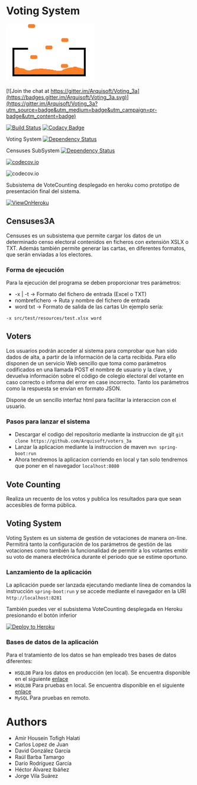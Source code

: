 Voting System
=============
[![Voting System](https://raw.githubusercontent.com/Arquisoft/Voting_3a/master/VotingSystem/src/main/resources/static/images/logo.gif)](https://github.com/Arquisoft/Voting_3a/)


[![Join the chat at https://gitter.im/Arquisoft/Voting_3a](https://badges.gitter.im/Arquisoft/Voting_3a.svg)](https://gitter.im/Arquisoft/Voting_3a?utm_source=badge&utm_medium=badge&utm_campaign=pr-badge&utm_content=badge)

[![Build Status](https://travis-ci.org/Arquisoft/Voting_3a.svg)](https://travis-ci.org/Arquisoft/Voting_3a)
[![Codacy Badge](https://api.codacy.com/project/badge/grade/b7c23b065b37409ebc7bf07d9399df36)](https://www.codacy.com/app/jelabra/Voting_3a)

Voting System
[![Dependency Status](https://www.versioneye.com/user/projects/572a47c5a0ca35004baf83eb/badge.svg?style=flat)](https://www.versioneye.com/user/projects/572a47c5a0ca35004baf83eb)

Censuses SubSystem
[![Dependency Status](https://www.versioneye.com/user/projects/572a47c0a0ca350034be6e7a/badge.svg?style=flat)](https://www.versioneye.com/user/projects/572a47c0a0ca350034be6e7a)

[![codecov.io](https://codecov.io/github/Arquisoft/Voting_3a/coverage.svg?branch=master)](https://codecov.io/github/Arquisoft/Voting_3a?branch=master)

![codecov.io](https://codecov.io/gh/Arquisoft/Voting_3a/branch.svg?branch=master)

Subsistema de VoteCounting desplegado en heroku como prototipo de presentación final del sistema. 

[![ViewOnHeroku](https://img.shields.io/badge/View%20on-Heroku-ff69b4.svg)](https://votecounting3av2.herokuapp.com)


## Censuses3A

Censuses es un subsistema que permite cargar los datos de un determinado censo electoral contenidos en ficheros con extensión XSLX o TXT. Además también permite generar las cartas, en diferentes formatos, que serán enviadas a los electores.

### Forma de ejecución
Para la ejecución del programa se deben proporcionar tres parámetros:
* -x | -t -> Formato del fichero de entrada (Excel o TXT)
* nombrefichero -> Ruta y nombre del fichero de entrada
* word txt -> Formato de salida de las cartas
Un ejemplo sería:
```
-x src/test/resources/test.xlsx word
```

## Voters

Los usuarios podrán acceder al sistema para comprobar que han sido dados de alta, a partir de la información de la carta recibida. Para ello disponen de un servicio Web sencillo que toma como parámetros codificados en una llamada POST el nombre de usuario y la clave, y devuelva información sobre el código de colegio electoral del votante en caso correcto o informa del error en case incorrecto. Tanto los parámetros como la respuesta se envían en formato JSON.

Dispone de un sencillo interfaz html para facilitar la interaccion con el usuario.

### Pasos para lanzar el sistema


* Descargar el codigo del repositorio mediante la instruccion de git ```git clone https://github.com/Arquisoft/voters_3a```
* Lanzar la aplicacion mediante la instruccion de maven ```mvn spring-boot:run```
* Ahora tendremos la aplicacion corriendo en local y tan solo tendremos que poner en el navegador ```localhost:8080```


## Vote Counting

Realiza un recuento de los votos y publica los resultados para que sean accesibles de forma pública.

## Voting System

Voting System es un sistema de gestión de votaciones de manera on-line. Permitirá tanto la configuración de los parámetros de gestión de las votaciones como también la funcionalidad de permitir a los votantes emitir su voto de manera electrónica durante el periodo que se estime oportuno.

### Lanzamiento de la aplicación
La aplicación puede ser lanzada ejecutando mediante línea de comandos la instrucción ```spring-boot:run``` y se accede mediante el navegador en la URI ```http://localhost:8281```

También puedes ver el subsistema VoteCounting desplegada en Heroku presionando el botón inferior

[![Deploy to Heroku](https://www.herokucdn.com/deploy/button.png)](https://votingsystem3a.herokuapp.com)

### Bases de datos de la aplicación
Para el tratamiento de los datos se han empleado tres bases de datos diferentes:
* ```HSQLDB``` Para los datos en producción (en local). Se encuentra disponible en el siguiente [enlace](https://www.dropbox.com/sh/g3y9b00ascxo7js/AACNzXSTuYbxXI3vyRGSJFE5a?dl=0)
* ```HSQLDB``` Para pruebas en local. Se encuentra disponible en el siguiente [enlace](https://www.dropbox.com/sh/tyk6nnxkzb1kamd/AACQoa-V5mFDNLrnGiaa8MVva?dl=0)
* ```MySQL``` Para pruebas en remoto.


# Authors

* Amir Housein Tofigh Halati
* Carlos Lopez de Juan
* David González García
* Raúl Barba Tamargo
* Darío Rodríguez García
* Héctor Álvarez Ibáñez
* Jorge Vila Suárez
